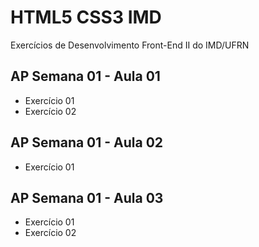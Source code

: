 # HTML5 CSS3 IMD
 Exercícios de Desenvolvimento Front-End II do IMD/UFRN
 
 ## AP Semana 01 - Aula 01
 * Exercício 01
 * Exercício 02

 ## AP Semana 01 - Aula 02
 * Exercício 01

 ## AP Semana 01 - Aula 03
 * Exercício 01
 * Exercício 02

